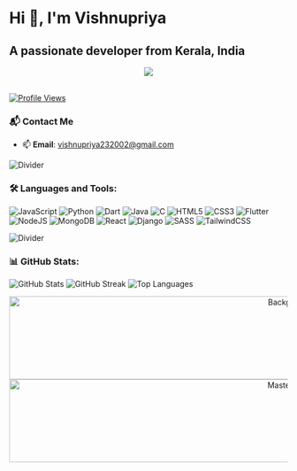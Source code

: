 # Hi 👋, I'm Vishnupriya


## A passionate developer from Kerala, India

<div align="center">
<img align="center" src="https://github.com/mayankchaudhary26/Cool-Readme-ideas/blob/master/data/lofi.gif" />
<br><br>
</div>

<p align="left">
  <a href="https://vishnupriya.vercel.app">
    <img src="https://komarev.com/ghpvc/?username=vishnupriy-a&label=Profile%20views&color=0e75b6&style=flat" alt="Profile Views" />
  </a>
</p>

### 📬 Contact Me
- 📫 **Email**: vishnupriya232002@gmail.com

![Divider](https://user-images.githubusercontent.com/74038190/212284100-561aa473-3905-4a80-b561-0d28506553ee.gif)

### 🛠️ Languages and Tools:

![JavaScript](https://img.shields.io/badge/javascript-%23323330.svg?style=for-the-badge&logo=javascript&logoColor=%23F7DF1E)
![Python](https://img.shields.io/badge/python-3670A0?style=for-the-badge&logo=python&logoColor=ffdd54)
![Dart](https://img.shields.io/badge/dart-%230175C2.svg?style=for-the-badge&logo=dart&logoColor=white)
![Java](https://img.shields.io/badge/java-%23ED8B00.svg?style=for-the-badge&logo=openjdk&logoColor=white)
![C](https://img.shields.io/badge/c-%2300599C.svg?style=for-the-badge&logo=c&logoColor=white)
![HTML5](https://img.shields.io/badge/html5-%23E34F26.svg?style=for-the-badge&logo=html5&logoColor=white)
![CSS3](https://img.shields.io/badge/css3-%231572B6.svg?style=for-the-badge&logo=css3&logoColor=white)
![Flutter](https://img.shields.io/badge/Flutter-%2302569B.svg?style=for-the-badge&logo=Flutter&logoColor=white)
![NodeJS](https://img.shields.io/badge/node.js-6DA55F?style=for-the-badge&logo=node.js&logoColor=white)
![MongoDB](https://img.shields.io/badge/MongoDB-%234ea94b.svg?style=for-the-badge&logo=mongodb&logoColor=white)
![React](https://img.shields.io/badge/react-%2320232a.svg?style=for-the-badge&logo=react&logoColor=%2361DAFB)
![Django](https://img.shields.io/badge/django-%23092E20.svg?style=for-the-badge&logo=django&logoColor=white)
![SASS](https://img.shields.io/badge/SASS-hotpink.svg?style=for-the-badge&logo=SASS&logoColor=white)
![TailwindCSS](https://img.shields.io/badge/tailwindcss-%2338B2AC.svg?style=for-the-badge&logo=tailwind-css&logoColor=white)


![Divider](https://user-images.githubusercontent.com/74038190/212284100-561aa473-3905-4a80-b561-0d28506553ee.gif)

### 📊 GitHub Stats:
![GitHub Stats](https://github-readme-stats.vercel.app/api?username=vishnupriy-a&theme=dark&hide_border=false&include_all_commits=false&count_private=false)
![GitHub Streak](https://github-readme-streak-stats.herokuapp.com/?user=vishnupriy-a&theme=dark&hide_border=false)
![Top Languages](https://github-readme-stats.vercel.app/api/top-langs/?username=vishnupriy-a&theme=dark&hide_border=false&include_all_commits=false&count_private=false&layout=compact)

<div align="center">
  <a href="https://vishnupriya.vercel.app">
    <img src="https://miro.medium.com/v2/resize:fit:1200/1*wIyIQtTTuQbWLCm6iA_X0Q.gif" width="1000" height="150" alt="Background" />
  </a>
</div>

<div align="center">
  <a href="https://vishnupriya.vvercel.app">
    <img src="./assets/vecteezy_grey-and-black-layer-waves-background_49072387.gif" width="1000" height="150"alt="MasterHead" >
  </a>
</div>

